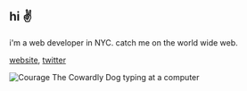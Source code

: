 ## hi ✌️ 
i'm a web developer in NYC. catch me on the world wide web.

[website](https://kristencabrera.com/), [twitter](https://twitter.com/kris10cabrera)

![Courage The Cowardly Dog typing at a computer](https://kristencabrera.com/images/courage.gif)
